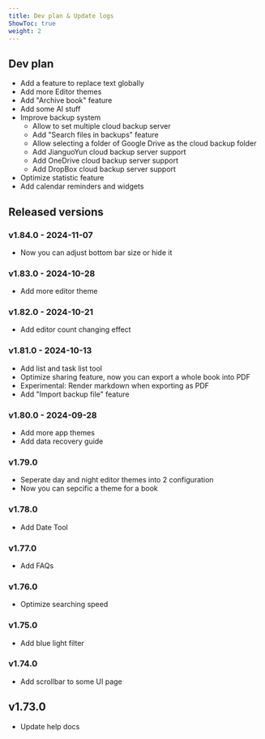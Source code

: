 ```yaml
---
title: Dev plan & Update logs
ShowToc: true
weight: 2
---
```


## Dev plan

- Add a feature to replace text globally
- Add more Editor themes
- Add "Archive book" feature
- Add some AI stuff
- Improve backup system
    - Allow to set multiple cloud backup server
    - Add "Search files in backups" feature
    - Allow selecting a folder of Google Drive as the cloud backup folder
    - Add JianguoYun cloud backup server support
    - Add OneDrive cloud backup server support
    - Add DropBox cloud backup server support
- Optimize statistic feature
- Add calendar reminders and widgets

## Released versions

### v1.84.0 - 2024-11-07

- Now you can adjust bottom bar size or hide it

### v1.83.0 - 2024-10-28

- Add more editor theme

### v1.82.0 - 2024-10-21

- Add editor count changing effect

### v1.81.0 - 2024-10-13

- Add list and task list tool
- Optimize sharing feature, now you can export a whole book into PDF
- Experimental: Render markdown when exporting as PDF
- Add "Import backup file" feature

### v1.80.0 - 2024-09-28

- Add more app themes
- Add data recovery guide

### v1.79.0

- Seperate day and night editor themes into 2 configuration
- Now you can sepcific a theme for a book

### v1.78.0

- Add Date Tool

### v1.77.0

- Add FAQs

### v1.76.0

- Optimize searching speed

### v1.75.0

- Add blue light filter

### v1.74.0

- Add scrollbar to some UI page

## v1.73.0

- Update help docs
